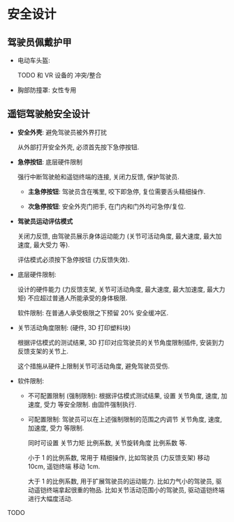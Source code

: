 # 安全设计


## 驾驶员佩戴护甲

+ 电动车头盔:

  TODO 和 VR 设备的 冲突/整合

+ 胸部防撞罩: 女性专用


## 遥铠驾驶舱安全设计

+ **安全外壳**: 避免驾驶员被外界打扰

  从外部打开安全外壳, 必须首先按下急停按钮.

+ **急停按钮**: 底层硬件限制

  强行中断驾驶舱和遥铠终端的连接,
  关闭力反馈, 保护驾驶员.

  - **主急停按钮**: 驾驶员含在嘴里, 咬下即急停,
    复位需要舌头精细操作.

  - **次急停按钮**: 安全外壳门把手,
    在门内和门外均可急停/复位.

+ **驾驶员运动评估模式**

  关闭力反馈, 由驾驶员展示身体运动能力
  (关节可活动角度, 最大速度, 最大加速度, 最大受力 等).

  评估模式必须按下急停按钮 (力反馈失效).

+ 底层硬件限制:

  设计的硬件能力 (力反馈支架, 关节可活动角度, 最大速度, 最大加速度, 最大力矩)
  不应超过普通人所能承受的身体极限.

  软件限制: 在普通人承受极限之下预留 20% 安全缓冲区.

+ 关节活动角度限制: (硬件, 3D 打印塑料块)

  根据评估模式的测试结果, 3D 打印对应驾驶员的关节角度限制插件,
  安装到力反馈支架的关节上.

  这个措施从硬件上限制关节可活动角度, 避免驾驶员受伤.

+ 软件限制:

  - 不可配置限制 (强制限制):
    根据评估模式测试结果, 设置 关节角度, 速度, 加速度,
    受力 等安全限制.
    由固件强制执行.

  - 可配置限制: 驾驶员可以在上述强制限制的范围之内调节
    关节角度, 速度, 加速度, 受力 等限制.

    同时可设置 关节力矩 比例系数, 关节旋转角度 比例系数 等.

    小于 1 的比例系数, 常用于 精细操作,
    比如驾驶员 (力反馈支架) 移动 10cm,
    遥铠终端 移动 1cm.

    大于 1 的比例系数, 用于扩展驾驶员的运动能力.
    比如力气小的驾驶员, 驱动遥铠终端拿起很重的物品.
    比如关节活动范围小的驾驶员, 驱动遥铠终端进行大幅度活动.


TODO
